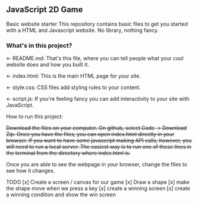 ## JavaScript 2D Game

Basic website starter
This repository contains basic files to get you started with a HTML and Javascript website. No library, nothing fancy.

### What's in this project?
← README.md: That's this file, where you can tell people what your cool website does and how you built it.

← index.html: This is the main HTML page for your site.

← style.css: CSS files add styling rules to your content.

← script.js: If you're feeling fancy you can add interactivity to your site with JavaScript.


How to run this project:

~~Download the files on your computer. On github, select Code -> Download Zip. Once you have the files, you can open index.html directly in your browser. If you want to have some javascript making API calls, however, you will need to run a local server. The easiest way is to run one of these lines in the terminal from the directory where index.html is.~~

Once you are able to see the webpage in your browser, change the files to see how it changes.

TODO
[x] Create a screen / canvas for our game
[x] Draw a shape
[x] make the shape move when we press a key
[x] create a winning screen
[x] create a winning condition and show the win screen